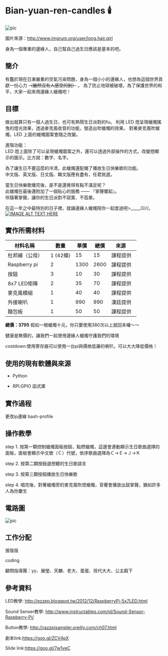 # Bian-yuan-ren-candles 🕯️
![pic](http://scontent.cdninstagram.com/t51.2885-15/s480x480/e35/14730745_1013650085427086_9178540712952594432_n.jpg?ig_cache_key=MTM3NTMwMjg4MDU3MTA0NjU1Mg%3D%3D.2)

圖片來源：http://www.imgrum.org/user/long.hair.girl


身為一個專業的邊緣人，自己幫自己過生日應該是基本的吧。

## 簡介

有鑑於現在日漸嚴重的空氣污染問題，身為一個小小的邊緣人，也想為這個世界貢獻一份心力 ~~（雖然沒有人感受的到）~~ 。
為了防止地球被破壞，為了保護世界的和平，大家一起來用邊緣人蠟燭吧！

## 目標
做出就算只有一個人過生日，也可有熱鬧生日派對的fu。
利用 LED 燈呈現蠟燭搖曳的燈光效果，透過麥克風收音的功能，營造出吹蠟燭的效果。
對著麥克風吹蠟燭，LED 上面的蠟燭圖案會隨之改變。

進階功能：  
LED 燈上面除了可以呈現蠟燭圖案之外，還可以透過外部操作的方式，改變想顯示的圖示。比方說：數字、名字。

為了讓生日不要這麼的冷清，此蠟燭還配備了播放生日快樂歌的功能。  
中文版、英文版、日文版、韓文版應有盡有，任君挑選。

當生日快樂歌播完後，是不是還覺得有點不滿足呢？  
此蠟燭在最後還附加了一個貼心的服務 —— 『掌聲響起』。  
伴隨著掌聲，讓你的生日派對不寂寞、不孤單。

在這一年之中最特別的日子裡，就讓邊緣人蠟燭陪你一起度過吧>_____O///。
[![IMAGE ALT TEXT HERE](https://img.youtube.com/vi/-5ZQxNI0h-0/0.jpg)](https://www.youtube.com/watch?v=-5ZQxNI0h-0)

## 實作所需材料


|   材料名稱      | 數量 | 單價 | 總價 |   來源    |
| -------------- | --- | --- | --- | --------- | 
| 杜邦線（公母）   | 1 (42條)  | 15    | 15   | 課程提供  |
| Raspberry pi   |  2  | 1300   | 2600    | 課程提供  |
| 按鈕            | 3   | 10   | 30    | 課程提供  |
| 8x7 LED矩陣     | 2   | 35   | 70    | 課程提供  |
|麥克風模組        | 1   | 40   | 40    | 課程提供  |
| 外接喇叭         | 1   | 990    | 990   | 漢廷提供  |
| 麵包板           | 1   | 50    | 50   | 課程提供  |

**總價：3795**  假如一根蠟燭十元，你只要使用380次以上就回本囉～～

健康是無價的，讓我們一起使用邊緣人蠟燭守護我們的環境

costdown:使用寄存器可以使用一台pi與價格低廉的喇叭，可以大大降低價格！

## 使用的現有軟體與來源
* Python

* RPI.GPIO 函式庫

## 實作過程

更改ip連線
bash-profile


## 操作教學
step 1. 按第一顆控制蠟燭面板按鈕，點燃蠟燭，這邊會連動顯示生日歌曲選擇的面板，面板會顯示中文歌（Ｃ）代號，依序歌曲選擇為Ｃ->Ｅ->Ｊ->Ｋ

step 2. 按第二顆按鈕選想聽的生日歌語言

step 3. 按第三顆按鈕播放生日快樂歌

step 4. 唱完後，對著蠟燭旁的麥克風吹熄蠟燭，音響會播放出鼓掌聲，猶如許多人為你慶生

## 電路圖
![pic](https://github.com/NCNU-OpenSource/Bian-yuan-ren-candles/blob/master/1061LSA%E6%9C%9F%E6%9C%AB_bb.jpg)

## 工作分配
接版版

coding



顧問指導團：yy、展瑩、天麟、老大、蛋蛋、班代大大、公主殿下

## 參考資料
LED教學: http://ezzep.blogspot.tw/2012/12/RaspberryPi-5x7LED.html

Sound Senser教學: http://www.instructables.com/id/Sound-Sensor-Raspberry-Pi/ 

Button教學: http://razzpisampler.oreilly.com/ch07.html 

劇本link:https://goo.gl/ZCV4pX

Slide link:https://goo.gl/7w1veC
